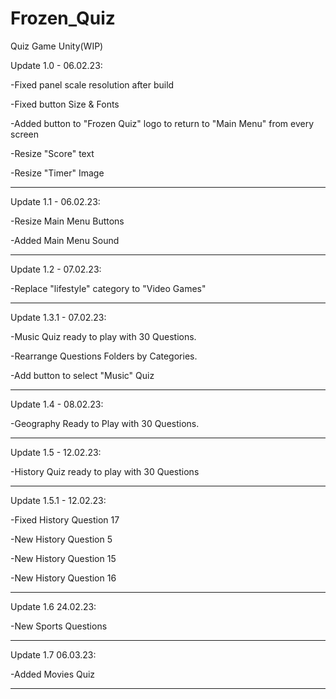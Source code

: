 # Frozen_Quiz
Quiz Game Unity(WIP)

Update 1.0 - 06.02.23:

-Fixed panel scale resolution after build

-Fixed button Size & Fonts

-Added button to "Frozen Quiz" logo to return to "Main Menu" from every screen

-Resize "Score" text

-Resize "Timer" Image

_______________________________________________________________________________________

Update 1.1 - 06.02.23:

-Resize Main Menu Buttons

-Added Main Menu Sound

_______________________________________________________________________________________

Update 1.2 - 07.02.23:

-Replace "lifestyle" category to "Video Games"

_______________________________________________________________________________________

Update 1.3.1 - 07.02.23:

-Music Quiz ready to play with 30 Questions.

-Rearrange Questions Folders by Categories.

-Add button to select "Music" Quiz

_______________________________________________________________________________________

Update 1.4 - 08.02.23:

-Geography Ready to Play with 30 Questions.

_______________________________________________________________________________________

Update 1.5 - 12.02.23:

-History Quiz ready to play with 30 Questions

_______________________________________________________________________________________

Update 1.5.1 - 12.02.23:

-Fixed History Question 17

-New History Question 5

-New History Question 15

-New History Question 16

_______________________________________________________________________________________

Update 1.6 24.02.23:

-New Sports Questions

________________________________________________________________________________________


Update 1.7 06.03.23:

-Added Movies Quiz

________________________________________________________________________________________
